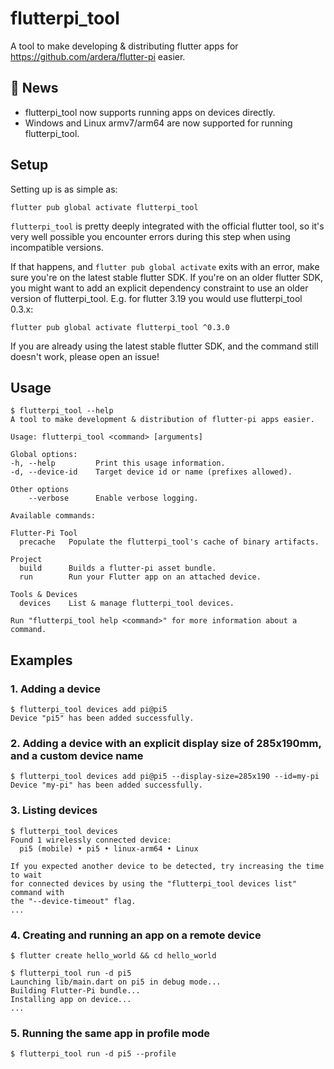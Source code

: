 # flutterpi_tool
A tool to make developing &amp; distributing flutter apps for https://github.com/ardera/flutter-pi easier.

## 📰 News
- flutterpi_tool now supports running apps on devices directly.
- Windows and Linux armv7/arm64 are now supported for running flutterpi_tool.

## Setup
Setting up is as simple as:
```shell
flutter pub global activate flutterpi_tool
```

`flutterpi_tool` is pretty deeply integrated with the official flutter tool, so it's very well possible you encounter errors during this step when using incompatible versions.

If that happens, and `flutter pub global activate` exits with an error, make sure you're on the latest stable flutter SDK. If you're on an older flutter SDK, you might want to add an explicit dependency constraint to use an older version of flutterpi_tool. E.g. for flutter 3.19 you would use flutterpi_tool 0.3.x:

```shell
flutter pub global activate flutterpi_tool ^0.3.0
```

If you are already using the latest stable flutter SDK, and the command still doesn't work, please open an issue!

## Usage
```console
$ flutterpi_tool --help
A tool to make development & distribution of flutter-pi apps easier.

Usage: flutterpi_tool <command> [arguments]

Global options:
-h, --help         Print this usage information.
-d, --device-id    Target device id or name (prefixes allowed).

Other options
    --verbose      Enable verbose logging.

Available commands:

Flutter-Pi Tool
  precache   Populate the flutterpi_tool's cache of binary artifacts.

Project
  build      Builds a flutter-pi asset bundle.
  run        Run your Flutter app on an attached device.

Tools & Devices
  devices    List & manage flutterpi_tool devices.

Run "flutterpi_tool help <command>" for more information about a command.
```

## Examples
### 1. Adding a device
```console
$ flutterpi_tool devices add pi@pi5
Device "pi5" has been added successfully.
```

### 2. Adding a device with an explicit display size of 285x190mm, and a custom device name
```console
$ flutterpi_tool devices add pi@pi5 --display-size=285x190 --id=my-pi
Device "my-pi" has been added successfully.
```

### 3. Listing devices
```console
$ flutterpi_tool devices
Found 1 wirelessly connected device:
  pi5 (mobile) • pi5 • linux-arm64 • Linux

If you expected another device to be detected, try increasing the time to wait
for connected devices by using the "flutterpi_tool devices list" command with
the "--device-timeout" flag.
...
```

### 4. Creating and running an app on a remote device
```console
$ flutter create hello_world && cd hello_world

$ flutterpi_tool run -d pi5
Launching lib/main.dart on pi5 in debug mode...
Building Flutter-Pi bundle...
Installing app on device...
...
```

### 5. Running the same app in profile mode
```
$ flutterpi_tool run -d pi5 --profile
```
